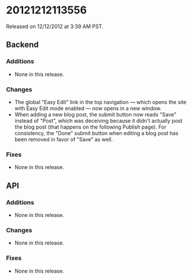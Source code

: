 20121212113556
==============

Released on 12/12/2012 at 3:39 AM PST.

## Backend

### Additions

*   None in this release.

### Changes

*   The global "Easy Edit" link in the top navigation — which opens the site
    with Easy Edit mode enabled — now opens in a new window.
*   When adding a new blog post, the submit button now reads "Save" instead of
    "Post", which was deceiving because it didn't actually post the blog post
    (that happens on the following Publish page). For consistency, the "Done"
    submit button when editing a blog post has been removed in favor of "Save"
    as well.

### Fixes

*   None in this release.

## API

### Additions

*   None in this release.

### Changes

*   None in this release.

### Fixes

*   None in this release.

